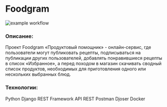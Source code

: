 # Foodgram

![example workflow](https://github.com/artamon0v/foodgram-project-react/actions/workflows/foodgram_workflow.yml/badge.svg)

### Описание:

Проект Foodgram «Продуктовый помощник» - онлайн-сервис, где пользователи могут публиковать рецепты, подписываться на публикации других пользователей, добавлять понравившиеся рецепты в список «Избранное», а перед походом в магазин скачивать сводный список продуктов, необходимых для приготовления одного или нескольких выбранных блюд.

### Технологии:

Python
Django REST Framework
API REST
Postman
Djoser
Docker
